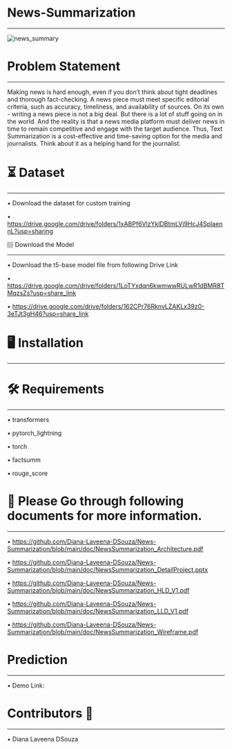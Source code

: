 # News-Summarization
_________________________________________________________________________________________________________________________________________________________________________
 ![news_summary](https://user-images.githubusercontent.com/102862643/197140039-f45a1e86-a058-460f-a222-ebf74d760788.JPG)


# Problem Statement
_________________________________________________________________________________________________________________________________________________________________________

Making news is hard enough, even if you don’t think about tight deadlines and thorough fact-checking. A news piece must meet specific editorial criteria, such as accuracy, timeliness, and availability of sources. 
On its own - writing a news piece is not a big deal. But there is a lot of stuff going on in the world. And the reality is that a news media platform must deliver news in time to remain competitive and engage with the target audience.  Thus, Text Summarization is a cost-effective and time-saving option for the media and journalists. Think about it as a helping hand for the journalist. 


# ⏳ Dataset
_________________________________________________________________________________________________________________________________________________________________________
• Download the dataset for custom training

• https://drive.google.com/drive/folders/1xABPf6VlzYklDBtmLVj9HcJ4SplaennL?usp=sharing

🏽‍ Download the Model
________________________________________________________________________________________________________________________________________________________________________
• Download the t5-base model file from following Drive Link

• https://drive.google.com/drive/folders/1LoTYxdqn6kwmwwRULwR1dBMR8TMqzsZs?usp=share_link

• https://drive.google.com/drive/folders/162CPr76RknvLZAKLx39z0-3eTJt3gH46?usp=share_link

# 🖥️ Installation
________________________________________________________________________________________________________________________________________________________________________

# 🛠️ Requirements
________________________________________________________________________________________________________________________________________________________________________

• transformers

• pytorch_lightning

• torch

• factsumm

• rouge_score


# 📖 Please Go through following documents for more information.
_______________________________________________________________________________________________________________________________________________________________________

• https://github.com/Diana-Laveena-DSouza/News-Summarization/blob/main/doc/NewsSummarization_Architecture.pdf

• https://github.com/Diana-Laveena-DSouza/News-Summarization/blob/main/doc/NewsSummarization_DetailProject.pptx

• https://github.com/Diana-Laveena-DSouza/News-Summarization/blob/main/doc/NewsSummarization_HLD_V1.pdf

• https://github.com/Diana-Laveena-DSouza/News-Summarization/blob/main/doc/NewsSummarization_LLD_V1.pdf

• https://github.com/Diana-Laveena-DSouza/News-Summarization/blob/main/doc/NewsSummarization_Wireframe.pdf


# Prediction
_______________________________________________________________________________________________________________________________________________________________________

• Demo Link: 


# Contributors 👩
______________________________________________________________________________________________________________________________________________________________________

• Diana Laveena DSouza



